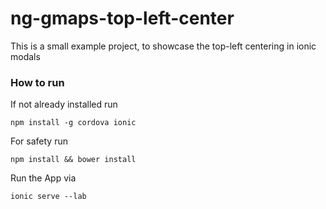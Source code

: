 # ng-gmaps-top-left-center
This is a small example project, to showcase the top-left centering in ionic modals

### How to run
If not already installed run

```
npm install -g cordova ionic
```

For safety run

```
npm install && bower install
```

Run the App via
 
```
ionic serve --lab
```

